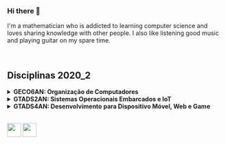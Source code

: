 ### Hi there 👋

I'm a mathematician who is addicted to learning computer science and loves sharing knowledge with other people. I also like listening good music and playing guitar on my spare time.

<br>

## Disciplinas 2020_2

<details>
    <summary><strong>GECO6AN: Organização de Computadores</strong></summary>
    <section>

* [Arquitetura e Organização de Computadores](https://github.com/eduardo-ono/arquitetura-e-organizacao-de-computadores)
* [Computação Gráfica e Multimídia](https://github.com/eduardo-ono/Computacao-Grafica-e-Multimidia/)
* [Computação Quântica](https://github.com/eduardo-ono/Computacao-Quantica)
    </section>
</details>

<details>
    <summary><strong>GTADS2AN: Sistemas Operacionais Embarcados e IoT</strong></summary>
    <section>

* [Sistemas Operacionais](https://github.com/eduardo-ono/sistemas-operacionais)
* [Sistemas Embarcados](https://github.com/eduardo-ono/sistemas-embarcados)
    </section>
</details>

<details>
    <summary><strong>GTADS4AN: Desenvolvimento para Dispositivo Móvel, Web e Game</strong></summary>
    <section>

* [Desenvolvimento Web](https://github.com/eduardo-ono/desenvolvimento-web)
* [Desenvolvimento Web (Back-End)](https://github.com/eduardo-ono/desenvolvimento-web_back-end)
* [Desenvolvimento Mobile](https://github.com/eduardo-ono/desenvolvimento-mobile)
* [Jogos Digitais](https://github.com/eduardo-ono/jogos-digitais)
    </section>
</details>
<br>

[<img src="https://simpleicons.org/icons/instagram.svg" width="32" height=32>](https://www.instagram.com/eduardoono1973/)
[<img src="https://simpleicons.org/icons/facebook.svg" width="32" height=32>](https://pt-br.facebook.com/eduardo.ono)

<!--
**eduardo-ono/eduardo-ono** is a ✨ _special_ ✨ repository because its `README.md` (this file) appears on your GitHub profile.

Here are some ideas to get you started:

- 🔭 I’m currently working on ...
- 🌱 I’m currently learning ...
- 👯 I’m looking to collaborate on ...
- 🤔 I’m looking for help with ...
- 💬 Ask me about ...
- 📫 How to reach me: ...
- 😄 Pronouns: ...
- ⚡ Fun fact: ...
-->
